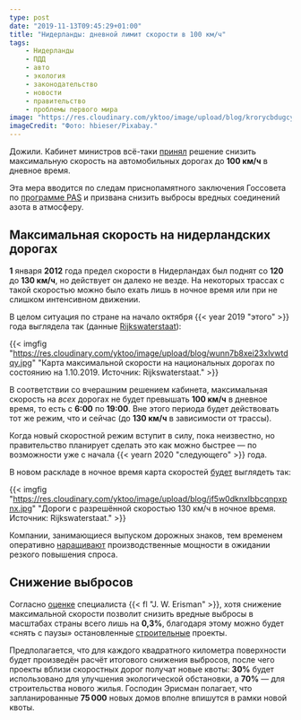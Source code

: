 ```yaml
---
type: post
date: "2019-11-13T09:45:29+01:00"
title: "Нидерланды: дневной лимит скорости в 100 км/ч"
tags:
    - Нидерланды
    - ПДД
    - авто
    - экология
    - законодательство
    - новости
    - правительство
    - проблемы первого мира
image: "https://res.cloudinary.com/yktoo/image/upload/blog/krorycbdugcycmmtmkdo.jpg"
imageCredit: "Фото: hbieser/Pixabay."
---
```


Дожили. Кабинет министров всё-таки [принял](https://nos.nl/artikel/2310250-rutte-verlaging-maximumsnelheid-rotmaatregel-maar-er-speelt-een-groter-belang.html) решение снизить максимальную скорость на автомобильных дорогах до **100 км/ч** в дневное время.

Эта мера вводится по следам приснопамятного заключения Госсовета по [программе PAS](0427#pas) и призвана снизить выбросы вредных соединений азота в атмосферу.

<!--more-->

## Максимальная скорость на нидерландских дорогах

**1** января **2012** года предел скорости в Нидерландах был поднят со **120** до **130 км/ч**, но действует он далеко не везде. На некоторых трассах с такой скоростью можно было ехать лишь в ночное время или при не слишком интенсивном движении.

В целом ситуация по стране на начало октября {{< year 2019 "этого" >}} года выглядела так (данные [Rijkswaterstaat](http://publicaties.minienm.nl/documenten/wegenkaart-maximumsnelheden-op-rijkswegen-in-nederland-per-1-oktober-2019-wegenkaart-en-tekstversie-update-16-oktober-2019)):

{{< imgfig "https://res.cloudinary.com/yktoo/image/upload/blog/wunn7b8xei23xlvwtdqy.jpg" "Карта максимальной скорости на национальных дорогах по состоянию на 1.10.2019. Источник: Rijkswaterstaat." >}}

В соответствии со вчерашним решением кабинета, максимальная скорость на *всех* дорогах не будет превышать **100 км/ч** в дневное время, то есть с **6:00** по **19:00**. Вне этого периода будет действовать тот же режим, что и сейчас (до **130 км/ч** в зависимости от трассы).

Когда новый скоростной режим вступит в силу, пока неизвестно, но правительство планирует сделать это как можно быстрее — по возможности уже с начала {{< yearn 2020 "следующего" >}} года.

В новом раскладе в ночное время карта скоростей [будет](https://twitter.com/MinIenW/status/1194554307472961536) выглядеть так:

{{< imgfig "https://res.cloudinary.com/yktoo/image/upload/blog/jf5w0dknxlbbcqnpxpnx.jpg" "Дороги с разрешённой скоростью 130 км/ч в ночное время. Источник: Rijkswaterstaat." >}}

Компании, занимающиеся выпуском дорожных знаков, тем временем оперативно [наращивают](https://nos.nl/video/2310183-flink-aanpoten-voor-fabrikant-verkeersborden.html) производственные мощности в ожидании резкого повышения спроса.

## Снижение выбросов 

Согласно [оценке](https://nos.nl/artikel/2310182-100-in-plaats-van-130-meer-woningbouw-maar-niet-de-oplossing.html) специалиста {{< fl "J. W. Erisman" >}}, хотя снижение максимальной скорости позволит снизить вредные выбросы в масштабах страны всего лишь на **0,3%**, благодаря этому можно будет «снять с паузы» остановленные [строительные](0444) проекты.

Предполагается, что для каждого квадратного километра поверхности будет произведён расчёт итогового снижения выбросов, после чего проекты вблизи скоростных дорог получат новые квоты: **30%** будет использовано для улучшения экологической обстановки, а **70%** — для строительства нового жилья. Господин Эрисман полагает, что запланированные **75 000** новых домов вполне впишутся в рамки новой квоты.
